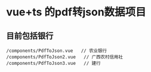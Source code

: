 # vue+ts 的pdf转json数据项目

## 目前包括银行
```
/components/PdfToJson.vue   // 农业银行
/components/PdfToJson2.vue   // 广西农村信用社
/components/PdfToJson3.vue   // 建行
```